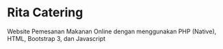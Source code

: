 # Rita Catering
Website Pemesanan Makanan Online dengan menggunakan PHP (Native), HTML, Bootstrap 3, dan Javascript
